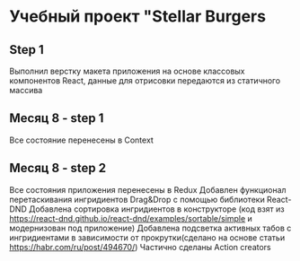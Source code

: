 # Учебный проект "Stellar Burgers

## Step 1

Выполнил верстку макета приложения на основе классовых компонентов React, данные для отрисовки передаются из статичного массива




## Месяц 8  - step 1 

Все состояние перенесены в Context

## Месяц 8 - step 2

Все состояния приложения перенесены в Redux
Добавлен функционал перетаскивания ингридиентов Drag&Drop с помощью библиотеки React-DND
Добавлена сортировка ингридиентов в конструкторе (код взят из https://react-dnd.github.io/react-dnd/examples/sortable/simple и модернизован под приложение)
Добавлена подсветка активных табов с ингридиентами в зависимости от прокрутки(сделано на основе статьи https://habr.com/ru/post/494670/)
Частично сделаны Action creators
